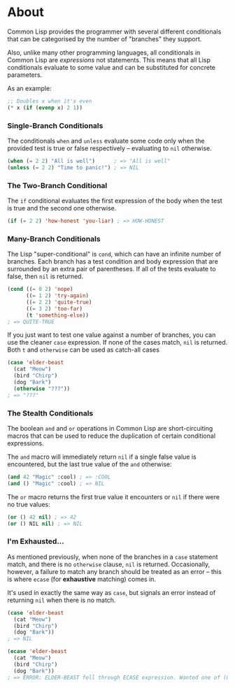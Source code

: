 # About

Common Lisp provides the programmer with several different conditionals that can be categorised by the number of "branches" they support.

Also, unlike many other programming languages, all conditionals in Common Lisp are _expressions_ not statements. This means that all Lisp conditionals evaluate to some value and can be substituted for concrete parameters.

As an example:

```lisp
;; Doubles x when it's even
(* x (if (evenp x) 2 1))
```

### Single-Branch Conditionals

The conditionals `when` and `unless` evaluate some code only when the provided test is true or false respectively – evaluating to `nil` otherwise.

```lisp
(when (= 2 2) "All is well")      ; => "All is well"
(unless (= 2 2) "Time to panic!") ; => NIL
```

### The Two-Branch Conditional

The `if` conditional evaluates the first expression of the body when the test is true and the second one otherwise.

```lisp
(if (= 2 2) 'how-honest 'you-liar) ; => HOW-HONEST
```

### Many-Branch Conditionals

The Lisp "super-conditional" is `cond`, which can have an infinite number of branches. Each branch has a test condition and body expression that are surrounded by an extra pair of parentheses. If all of the tests evaluate to false, then `nil` is returned.

```lisp
(cond ((= 0 2) 'nope)
      ((= 1 2) 'try-again)
      ((= 2 2) 'quite-true)
      ((= 3 2) 'too-far)
      (t 'something-else))
; => QUITE-TRUE
```

If you just want to test one value against a number of branches, you can use the cleaner `case` expression. If none of the cases match, `nil` is returned. Both `t` and `otherwise` can be used as catch-all cases

```lisp
(case 'elder-beast
  (cat "Meow")
  (bird "Chirp")
  (dog "Bark")
  (otherwise "???"))
; => "???"
```

### The Stealth Conditionals

The boolean `and` and `or` operations in Common Lisp are short-circuiting macros
that can be used to reduce the duplication of certain conditional
expressions.

The `and` macro will immediately return `nil` if a single false value is
encountered, but the last true value of the `and` otherwise:

```lisp
(and 42 "Magic" :cool) ; => :COOL
(and () "Magic" :cool) ; => NIL
```

The `or` macro returns the first true value it encounters or `nil` if there were
no true values:

```lisp
(or () 42 nil) ; => 42
(or () NIL nil) ; => NIL
```

### I'm Exhausted...

As mentioned previously, when none of the branches in a `case` statement match,
and there is no `otherwise` clause, `nil` is returned. Occasionally, however, a
failure to match any branch should be treated as an error – this is where
`ecase` (for **exhaustive** matching) comes in.

It's used in exactly the same way as `case`, but signals an error instead of
returning `nil` when there is no match.

```lisp
(case 'elder-beast
  (cat "Meow")
  (bird "Chirp")
  (dog "Bark"))
; => NIL

(ecase 'elder-beast
  (cat "Meow")
  (bird "Chirp")
  (dog "Bark"))
; => ERROR: ELDER-BEAST fell through ECASE expression. Wanted one of (CAT BIRD DOG).
```
